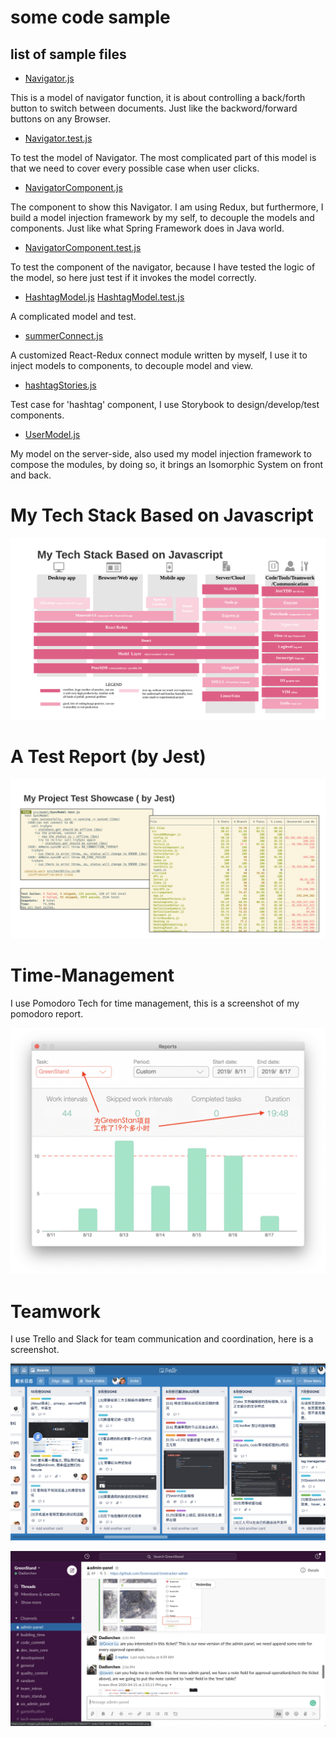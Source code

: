 # some code sample

## list of sample files ##

* [Navigator.js](./Navigator.js) 

 This is a model of navigator function, it is about controlling a back/forth button to switch between documents. Just like the backword/forward buttons on any Browser.
 
* [Navigator.test.js](./Navigator.test.js)

 To test the model of Navigator. The most complicated part of this model is that we need to cover every possible case when  user clicks.

* [NavigatorComponent.js](./NavigatorComponent.js)

The component to show this Navigator. I am using Redux, but furthermore, I build a model injection framework by my self, to decouple the models and components. Just like what Spring Framework does in Java world.

* [NavigatorComponent.test.js](./NavigatorComponent.test.js)

To test the component of the navigator, because I have tested the logic of the model, so here just test if it invokes the model correctly.

* [HashtagModel.js](./HashtagModel.js) [HashtagModel.test.js](./HashtagModel.test.js)

A complicated model and test.

* [summerConnect.js](./summerConnect.js)

A customized React-Redux connect module written by myself, I use it to inject models to components, to decouple model and view. 

* [hashtagStories.js](./hashtagStories.js)

Test case for 'hashtag' component, I use Storybook to design/develop/test components. 

* [UserModel.js](./UserModel.js)

My model on the server-side, also used my model injection framework to compose the modules,  by doing so, it brings an Isomorphic System on front and back.

# My Tech Stack Based on Javascript

![tech stack](./figure_tech_stack.png)

# A Test Report (by Jest)

![test report](./figure_test_showcase.png)

# Time-Management

I use Pomodoro Tech for time management, this is a screenshot of my pomodoro report.

![pomodoro report](./figure_pomodoro_report.png)

# Teamwork 

I use Trello and Slack for team communication and coordination, here is a screenshot.

![Trello](./figure_trello.png)

![Slack](./slack.png)
